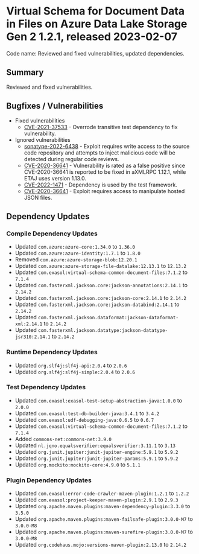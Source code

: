 # Virtual Schema for Document Data in Files on Azure Data Lake Storage Gen 2 1.2.1, released 2023-02-07

Code name: Reviewed and fixed vulnerabilities, updated dependencies.

## Summary

Reviewed and fixed vulnerabilities.
## Bugfixes / Vulnerabilities

* Fixed vulnerabilities
    * [CVE-2021-37533](https://ossindex.sonatype.org/component/pkg:maven/commons-net/commons-net@3.6?utm_source=ossindex-client&utm_medium=integration&utm_content=1.8.1) - Overrode transitive test dependency to fix vulnerability.
* Ignored vulnerabilities
    * [sonatype-2022-6438](https://ossindex.sonatype.org/vulnerability/sonatype-2022-6438) - Exploit requires write access to the source code repository and attempts to inject malicious code will be detected during regular code reviews.
    * [CVE-2020-36641](https://nvd.nist.gov/vuln/detail/CVE-2020-36641) - Vulnerability is rated as a false positive since CVE-2020-36641 is reported to be fixed in aXMLRPC 1.12.1, while ETAJ uses version 1.13.0.
    * [CVE-2022-1471](https://ossindex.sonatype.org/vulnerability/CVE-2022-38750) - Dependency is used by the test framework.
    * [CVE-2020-36641](https://ossindex.sonatype.org/vulnerability/CVE-2022-45688) - Exploit requires access to manipulate hosted JSON files.

## Dependency Updates

### Compile Dependency Updates

* Updated `com.azure:azure-core:1.34.0` to `1.36.0`
* Updated `com.azure:azure-identity:1.7.1` to `1.8.0`
* Removed `com.azure:azure-storage-blob:12.20.1`
* Updated `com.azure:azure-storage-file-datalake:12.13.1` to `12.13.2`
* Updated `com.exasol:virtual-schema-common-document-files:7.1.2` to `7.1.4`
* Updated `com.fasterxml.jackson.core:jackson-annotations:2.14.1` to `2.14.2`
* Updated `com.fasterxml.jackson.core:jackson-core:2.14.1` to `2.14.2`
* Updated `com.fasterxml.jackson.core:jackson-databind:2.14.1` to `2.14.2`
* Updated `com.fasterxml.jackson.dataformat:jackson-dataformat-xml:2.14.1` to `2.14.2`
* Updated `com.fasterxml.jackson.datatype:jackson-datatype-jsr310:2.14.1` to `2.14.2`

### Runtime Dependency Updates

* Updated `org.slf4j:slf4j-api:2.0.4` to `2.0.6`
* Updated `org.slf4j:slf4j-simple:2.0.4` to `2.0.6`

### Test Dependency Updates

* Updated `com.exasol:exasol-test-setup-abstraction-java:1.0.0` to `2.0.0`
* Updated `com.exasol:test-db-builder-java:3.4.1` to `3.4.2`
* Updated `com.exasol:udf-debugging-java:0.6.5` to `0.6.7`
* Updated `com.exasol:virtual-schema-common-document-files:7.1.2` to `7.1.4`
* Added `commons-net:commons-net:3.9.0`
* Updated `nl.jqno.equalsverifier:equalsverifier:3.11.1` to `3.13`
* Updated `org.junit.jupiter:junit-jupiter-engine:5.9.1` to `5.9.2`
* Updated `org.junit.jupiter:junit-jupiter-params:5.9.1` to `5.9.2`
* Updated `org.mockito:mockito-core:4.9.0` to `5.1.1`

### Plugin Dependency Updates

* Updated `com.exasol:error-code-crawler-maven-plugin:1.2.1` to `1.2.2`
* Updated `com.exasol:project-keeper-maven-plugin:2.9.1` to `2.9.3`
* Updated `org.apache.maven.plugins:maven-dependency-plugin:3.3.0` to `3.5.0`
* Updated `org.apache.maven.plugins:maven-failsafe-plugin:3.0.0-M7` to `3.0.0-M8`
* Updated `org.apache.maven.plugins:maven-surefire-plugin:3.0.0-M7` to `3.0.0-M8`
* Updated `org.codehaus.mojo:versions-maven-plugin:2.13.0` to `2.14.2`
